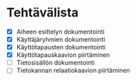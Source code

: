 # Tehtävälista

- [x] Aiheen esittelyn dokumentointi
- [x] Käyttäjäryhmien dokumentointi
- [x] Käyttötapausten dokumentointi
- [x] Käyttötapauskaavion piirtäminen
- [ ] Tietosisällön dokumentointi
- [ ] Tietokannan relaatiokaavion piirtäminen
